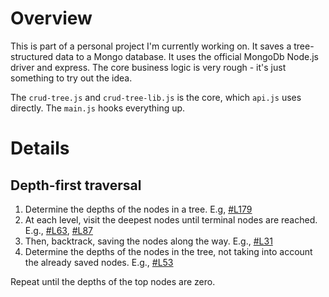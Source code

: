 # Overview
This is part of a personal project I'm currently working on. It saves a tree-structured data to a Mongo database. It uses the official MongoDb Node.js driver and express. The core business logic is very rough - it's just something to try out the idea.

The `crud-tree.js` and `crud-tree-lib.js` is the core, which `api.js` uses directly. The `main.js` hooks everything up.

# Details
## Depth-first traversal
1. Determine the depths of the nodes in a tree. E.g, [#L179](https://github.com/gottfried-github/thought-store/blob/d2e0cbdee84e9be320f135d9b1fd7a31c666a28d/src/crud-tree-lib.js#L179)
2. At each level, visit the deepest nodes until terminal nodes are reached. E.g., [#L63](https://github.com/gottfried-github/thought-store/blob/d2e0cbdee84e9be320f135d9b1fd7a31c666a28d/src/crud-tree-lib.js#L63), [#L87](https://github.com/gottfried-github/thought-store/blob/d2e0cbdee84e9be320f135d9b1fd7a31c666a28d/src/crud-tree-lib.js#L87)
3. Then, backtrack, saving the nodes along the way. E.g., [#L31](https://github.com/gottfried-github/thought-store/blob/d2e0cbdee84e9be320f135d9b1fd7a31c666a28d/src/crud-tree-lib.js#L31)
4. Determine the depths of the nodes in the tree, not taking into account the already saved nodes. E.g., [#L53](https://github.com/gottfried-github/thought-store/blob/d2e0cbdee84e9be320f135d9b1fd7a31c666a28d/src/crud-tree-lib.js#L53)

Repeat until the depths of the top nodes are zero.
